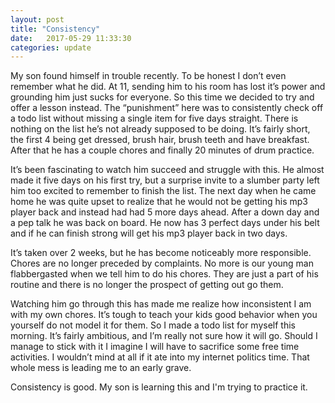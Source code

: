 ```yaml
---
layout: post
title: "Consistency"
date:   2017-05-29 11:33:30
categories: update
---
```


My son found himself in trouble recently. To be honest I don’t even remember what he did. At 11, sending him to his room has lost it’s power and grounding him just sucks for everyone. So this time we decided to try and offer a lesson instead. The “punishment” here was to consistently check off a todo list without missing a single item for five days straight. There is nothing on the list he’s not already supposed to be doing. It’s fairly short, the first 4 being get dressed, brush hair, brush teeth and have breakfast. After that he has a couple chores and finally 20 minutes of drum practice.

It’s been fascinating to watch him succeed and struggle with this. He almost made it five days on his first try, but a surprise invite to a slumber party left him too excited to remember to finish the list. The next day when he came home he was quite upset to realize that he would not be getting his mp3 player back and instead had had 5 more days ahead. After a down day and a pep talk he was back on board. He now has 3 perfect days under his belt and if he can finish strong will get his mp3 player back in two days.

It’s taken over 2 weeks, but he has become noticeably more responsible. Chores are no longer preceded by complaints. No more is our young man flabbergasted when we tell him to do his chores. They are just a part of his routine and there is no longer the prospect of getting out go them.

Watching him go through this has made me realize how inconsistent I am with my own chores. It’s tough to teach your kids good behavior when you yourself do not model it for them. So I made a todo list for myself this morning. It’s fairly ambitious, and I’m really not sure how it will go. Should I manage to stick with it I imagine I will have to sacrifice some free time activities. I wouldn’t mind at all if it ate into my internet politics time. That whole mess is leading me to an early grave.

Consistency is good. My son is learning this and I'm trying to practice it.
